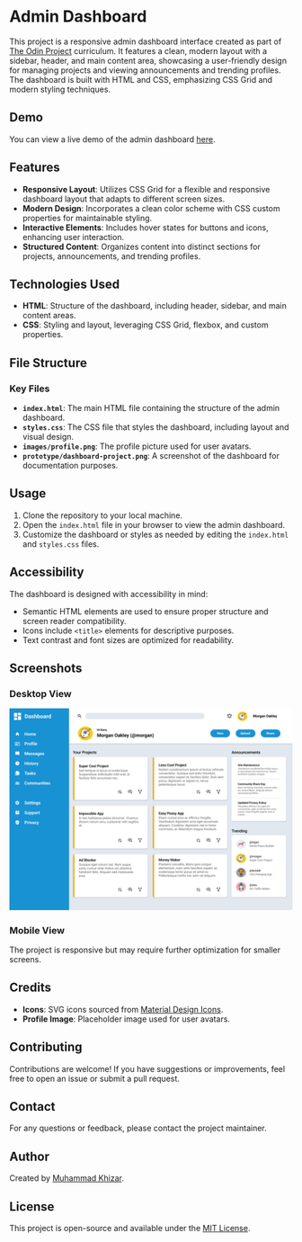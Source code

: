 # Admin Dashboard

This project is a responsive admin dashboard interface created as part of [The Odin Project](https://www.theodinproject.com/) curriculum. It features a clean, modern layout with a sidebar, header, and main content area, showcasing a user-friendly design for managing projects and viewing announcements and trending profiles. The dashboard is built with HTML and CSS, emphasizing CSS Grid and modern styling techniques.

## Demo

You can view a live demo of the admin dashboard [here](https://mhmkhizar.github.io/admin-dashboard/).

## Features

- **Responsive Layout**: Utilizes CSS Grid for a flexible and responsive dashboard layout that adapts to different screen sizes.
- **Modern Design**: Incorporates a clean color scheme with CSS custom properties for maintainable styling.
- **Interactive Elements**: Includes hover states for buttons and icons, enhancing user interaction.
- **Structured Content**: Organizes content into distinct sections for projects, announcements, and trending profiles.

## Technologies Used

- **HTML**: Structure of the dashboard, including header, sidebar, and main content areas.
- **CSS**: Styling and layout, leveraging CSS Grid, flexbox, and custom properties.

## File Structure

### Key Files

- **`index.html`**: The main HTML file containing the structure of the admin dashboard.
- **`styles.css`**: The CSS file that styles the dashboard, including layout and visual design.
- **`images/profile.png`**: The profile picture used for user avatars.
- **`prototype/dashboard-project.png`**: A screenshot of the dashboard for documentation purposes.

## Usage

1. Clone the repository to your local machine.
2. Open the `index.html` file in your browser to view the admin dashboard.
3. Customize the dashboard or styles as needed by editing the `index.html` and `styles.css` files.

## Accessibility

The dashboard is designed with accessibility in mind:

- Semantic HTML elements are used to ensure proper structure and screen reader compatibility.
- Icons include `<title>` elements for descriptive purposes.
- Text contrast and font sizes are optimized for readability.

## Screenshots

### Desktop View

![Desktop View](prototype/dashboard-project.png)

### Mobile View

The project is responsive but may require further optimization for smaller screens.

## Credits

- **Icons**: SVG icons sourced from [Material Design Icons](https://materialdesignicons.com/).
- **Profile Image**: Placeholder image used for user avatars.

## Contributing

Contributions are welcome! If you have suggestions or improvements, feel free to open an issue or submit a pull request.

## Contact

For any questions or feedback, please contact the project maintainer.

## Author

Created by [Muhammad Khizar](https://github.com/mhmkhizar).

## License

This project is open-source and available under the [MIT License](LICENSE).
